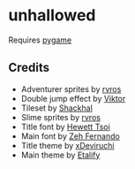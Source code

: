 unhallowed
=======
Requires [pygame](https://pypi.org/project/pygame/)


Credits
-------
- Adventurer sprites by [rvros](https://rvros.itch.io/animated-pixel-hero)
- Double jump effect by [Viktor](https://v-ktor.itch.io/pixelated-attackhit-animations)
- Tileset by [Shackhal](https://shackhal.itch.io/multi-platformer-tileset)
- Slime sprites by [rvros](https://rvros.itch.io/pixel-art-animated-slime)
- Title font by [Hewett Tsoi](https://www.dafont.com/alagard.font)
- Main font by [Zeh Fernando](https://www.dafont.com/perfect-dos-vga-437.font)
- Title theme by [xDeviruchi](https://xdeviruchi.itch.io/8-bit-fantasy-adventure-music-pack)
- Main theme by [Etalify](https://www.youtube.com/watch?v=c9rMlxCwbm0)
